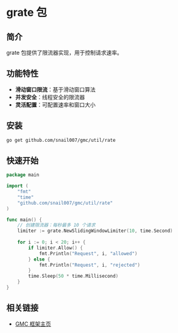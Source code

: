 # grate 包

## 简介

grate 包提供了限流器实现，用于控制请求速率。

## 功能特性

- **滑动窗口限流**：基于滑动窗口算法
- **并发安全**：线程安全的限流器
- **灵活配置**：可配置速率和窗口大小

## 安装

```bash
go get github.com/snail007/gmc/util/rate
```

## 快速开始

```go
package main

import (
    "fmt"
    "time"
    "github.com/snail007/gmc/util/rate"
)

func main() {
    // 创建限流器：每秒最多 10 个请求
    limiter := grate.NewSlidingWindowLimiter(10, time.Second)
    
    for i := 0; i < 20; i++ {
        if limiter.Allow() {
            fmt.Println("Request", i, "allowed")
        } else {
            fmt.Println("Request", i, "rejected")
        }
        time.Sleep(50 * time.Millisecond)
    }
}
```

## 相关链接

- [GMC 框架主页](https://github.com/snail007/gmc)
